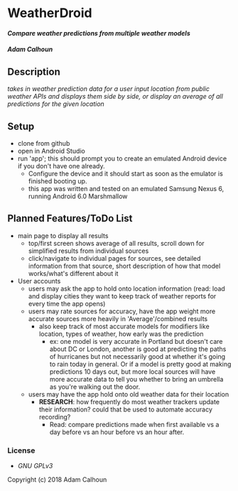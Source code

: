 # WeatherDroid

#### _Compare weather predictions from multiple weather models_
#### _Adam Calhoun_

## Description
_takes in weather prediction data for a user input location from public weather APIs and displays them side by side, or display an average of all predictions for the given location_

## Setup
* clone from github
* open in Android Studio
* run 'app'; this should prompt you to create an emulated Android device if you don't have one already.
    * Configure the device and it should start as soon as the emulator is finished booting up.
    * this app was written and tested on an emulated Samsung Nexus 6, running Android 6.0 Marshmallow
    

## Planned Features/ToDo List
* main page to display all results
    * top/first screen shows average of all results, scroll down for simplified results from individual sources
    * click/navigate to individual pages for sources, see detailed information from that source, short description of how that model works/what's different about it
* User accounts
    * users may ask the app to hold onto location information (read: load and display cities they want to keep track of weather reports for every time the app opens)
    * users may rate sources for accuracy, have the app weight more accurate sources more heavily in 'Average'/combined results
        * also keep track of most accurate models for modifiers like location, types of weather, how early was the prediction
            * ex: one model is very accurate in Portland but doesn't care about DC or London, another is good at predicting the paths of hurricanes but not necessarily good at whether it's going to rain today in general. Or if a model is pretty good at making predictions 10 days out, but more local sources will have more accurate data to tell you whether to bring an umbrella as you're walking out the door.
    * users may have the app hold onto old weather data for their location
        * **RESEARCH**: how frequently do most weather trackers update their information? could that be used to automate accuracy recording? 
            * Read: compare predictions made when first available vs a day before vs an hour before vs an hour after.
    
    
### License
* _GNU GPLv3_

Copyright (c) 2018 Adam Calhoun